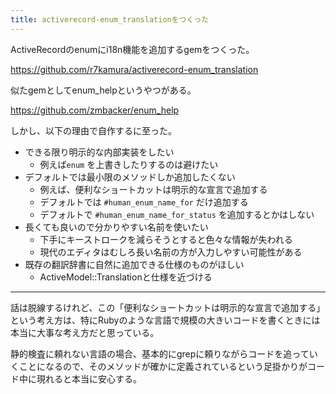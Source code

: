 ```yaml
---
title: activerecord-enum_translationをつくった
---
```


ActiveRecordのenumにi18n機能を追加するgemをつくった。

https://github.com/r7kamura/activerecord-enum_translation

似たgemとしてenum_helpというやつがある。

https://github.com/zmbacker/enum_help

しかし、以下の理由で自作するに至った。

- できる限り明示的な内部実装をしたい
    - 例えば`enum` を上書きしたりするのは避けたい
- デフォルトでは最小限のメソッドしか追加したくない
    - 例えば、便利なショートカットは明示的な宣言で追加する
    - デフォルトでは `#human_enum_name_for` だけ追加する
    - デフォルトで `#human_enum_name_for_status` を追加するとかはしない
- 長くても良いので分かりやすい名前を使いたい
    - 下手にキーストロークを減らそうとすると色々な情報が失われる
    - 現代のエディタはむしろ長い名前の方が入力しやすい可能性がある
- 既存の翻訳辞書に自然に追加できる仕様のものがほしい
    - ActiveModel::Translationと仕様を近づける

---

話は脱線するけれど、この「便利なショートカットは明示的な宣言で追加する」という考え方は、特にRubyのような言語で規模の大きいコードを書くときには本当に大事な考え方だと思っている。

静的検査に頼れない言語の場合、基本的にgrepに頼りながらコードを追っていくことになるので、そのメソッドが確かに定義されているという足掛かりがコード中に現れると本当に安心する。

